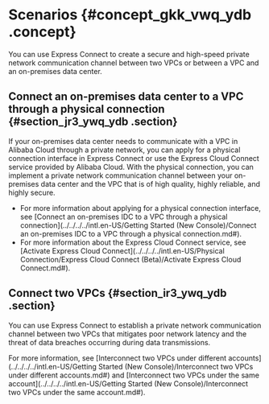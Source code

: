 # Scenarios {#concept_gkk_vwq_ydb .concept}

You can use Express Connect to create a secure and high-speed private network communication channel between two VPCs or between a VPC and an on-premises data center.

## Connect an on-premises data center to a VPC through a physical connection {#section_jr3_ywq_ydb .section}

If your on-premises data center needs to communicate with a VPC in Alibaba Cloud through a private network, you can apply for a physical connection interface in Express Connect or use the Express Cloud Connect service provided by Alibaba Cloud. With the physical connection, you can implement a private network communication channel between your on-premises data center and the VPC that is of high quality, highly reliable, and highly secure.

-   For more information about applying for a physical connection interface, see [Connect an on-premises IDC to a VPC through a physical connection](../../../../intl.en-US/Getting Started (New Console)/Connect an on-premises IDC to a VPC through a physical connection.md#).
-   For more information about the Express Cloud Connect service, see [Activate Express Cloud Connect](../../../../intl.en-US/Physical Connection/Express Cloud Connect (Beta)/Activate Express Cloud Connect.md#).

## Connect two VPCs {#section_ir3_ywq_ydb .section}

You can use Express Connect to establish a private network communication channel between two VPCs that mitigates poor network latency and the threat of data breaches occurring during data transmissions.

For more information, see [Interconnect two VPCs under different accounts](../../../../intl.en-US/Getting Started (New Console)/Interconnect two VPCs under different accounts.md#) and [Interconnect two VPCs under the same account](../../../../intl.en-US/Getting Started (New Console)/Interconnect two VPCs under the same account.md#).

